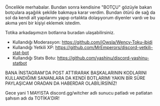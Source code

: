 Öncelikle merhabalar. Bundan sonra kendisine "BOTÇU" gözüyle bakan botçulara aşağılık şekilde bakmaya karar verdim. Bundan ötürü de sağ da sol da kendi alt yapılarımı 
yapıp ortalıkta dolaşıyorum diyenler vardı ve bu akıma yeni bir kişiyi eklemek istedim.

Totika arkadaşımızın botlarına buradan ulaşabilirsiniz.
- Kullandığı Moderasyon: https://github.com/iOwsla/Wency-Toku-ibidi
- Kullandığı Yetkili XP: https://github.com/MrEmperors/discord-yetkili-stat-bot
- Kullandığı Stats Botu: https://github.com/yashinu/discord-yashinu-statbot

BANA İNSTAGRAM'DA POST ATTIRARAK BAŞKALARININ KODLARINI KULLANDIĞIMI SANANLARA DA KENDİ BOTLARIMI YAKIN BİR SÜRE PAYLAŞICAM ORADAN DA HABERDAR OLABİLİRSİNİZ!

Gece yani 1 MAYISTA discord.gg/witcher adlı sunucu patladı ve patlatan şahısın adı da TOTİKA'DIR!
